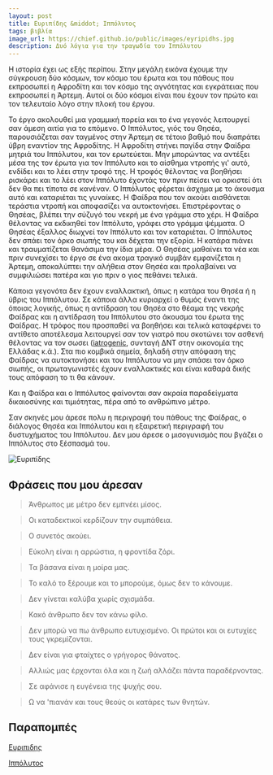 ```yaml
---
layout: post
title: Ευριπίδης &middot; Ιππόλυτος
tags: βιβλία
image_url: https://chief.github.io/public/images/eyripidhs.jpg
description: Δυό λόγια για την τραγωδία του Ιππόλυτου
---
```


Η ιστορία έχει ως εξής περίπου. Στην μεγάλη εικόνα έχουμε την
σύγκρουση δύο κόσμων, τον κόσμο του έρωτα και του πάθους που
εκπροσωπεί η Αφροδίτη και τον κόσμο της αγνότητας και εγκράτειας που
εκπροσωπεί η Άρτεμη. Αυτοί οι δύο κόσμοι είναι που έχουν τον πρώτο και
τον τελευταίο λόγο στην πλοκή του έργου.

<!--more-->

Το έργο ακολουθεί μια γραμμική πορεία και το ένα γεγονός λειτουργεί
σαν άμεση αιτία για το επόμενο.  Ο Ιππόλυτος, γιός του Θησέα,
παρουσιάζεται σαν ταγμένος στην Άρτεμη σε τέτοιο βαθμό που διαπράτει
ύβρη εναντίον της Αφροδίτης. Η Αφροδίτη στήνει παγίδα στην Φαίδρα
μητριά του Ιππόλυτου, και τον ερωτεύεται. Μην μπορώντας να αντέξει
μέσα της τον έρωτα για τον Ιππόλυτο και το αίσθημα ντροπής γι' αυτό,
ενδίδει και το λέει στην τροφό της. Η τροφός
θέλοντας να βοηθήσει ρισκάρει και το λέει στον Ιππόλυτο έχοντάς τον πριν
πείσει να ορκιστεί ότι δεν θα πει τίποτα σε κανέναν. Ο Ιππόλυτος
φέρεται άσχημα με το άκουσμα αυτό και καταριέται τις γυναίκες. Η
Φαίδρα που τον ακούει αισθάνεται τεράστια ντροπή και αποφασίζει να
αυτοκτονήσει. Επιστρέφοντας ο Θησέας, βλέπει την σύζυγό του νεκρή με
ένα γράμμα στο χέρι. Η Φαίδρα θέλοντας να εκδικηθεί τον Ιππόλυτο,
γράφει στο γράμμα ψέμματα. Ο Θησέας έξαλλος διωχνεί τον Ιππόλυτο και
τον καταριέται. Ο Ιππόλυτος δεν σπάει τον όρκο σιωπής του και δέχεται
την εξορία. Η κατάρα πιάνει και τραυματίζεται θανάσιμα την ίδια μέρα. Ο Θησέας
μαθαίνει τα νέα και πριν συνεχίσει το έργο σε ένα ακομα τραγικό συμβάν
εμφανίζεται η Άρτεμη, αποκαλύπτει την αλήθεια στον Θησέα και
προλαβαίνει να συμφιλιώσει πατέρα και γιο πριν ο γιος πεθάνει τελικά.

Κάποια γεγονότα δεν έχουν εναλλακτική, όπως η κατάρα του Θησέα ή η
ύβρις του Ιππόλυτου. Σε κάποια άλλα κυριαρχεί ο θυμός έναντι της
όποιας λογικής, όπως η αντίδραση του Θησέα στο θέαμα της νεκρής
Φαίδρας και η αντίδραση του Ιππόλυτου στο άκουσμα του έρωτα της
Φαίδρας. Η τρόφος που προσπαθεί να βοηθήσει και τελικά καταφέρνει το
αντίθετο αποτέλεσμα λειτουργεί σαν τον γιατρό που σκοτώνει τον ασθενή
θέλοντας να τον σωσει
([iatrogenic](https://www.thefreedictionary.com/iatrogenic), συνταγή
ΔΝΤ στην οικονομία της Ελλάδας κ.ά.). Στα πιο
κομβικά σημεία, δηλαδή στην απόφαση της Φαίδρας να αυτοκτονήσει και
του Ιππόλυτου να μην σπάσει τον όρκο σιωπής, οι πρωταγωνιστές έχουν
εναλλακτικές και είναι καθαρά δικής τους απόφαση το τι θα κάνουν.

Και η Φαίδρα και ο Ιππόλυτος φαίνονται σαν ακραία παραδείγματα
δικαιοσύνης και τιμιότητας, πέρα από το ανθρώπινο μέτρο.

Σαν σκηνές μου άρεσε πολυ η περιγραφή του πάθους της Φαίδρας, ο
διάλογος Θησέα και Ιππόλυτου και η εξαιρετική περιγραφή του
δυστυχήματος του Ιππόλυτου. Δεν μου άρεσε ο μισογυνισμός που βγάζει ο
Ιππόλυτος στο ξέσπασμά του.

![Ευριπίδης](https://chief.github.io/public/images/eyripidhs.jpg)


## Φράσεις που μου άρεσαν

> Άνθρωπος με μέτρο δεν εμπνέει μίσος.

> Οι καταδεκτικοί κερδίζουν την συμπάθεια.

> Ο συνετός ακούει.

> Εύκολη είναι η αρρώστια, η φροντίδα ζόρι.

> Τα βάσανα είναι η μοίρα μας.

> Το καλό το ξέρουμε και το μπορούμε, όμως δεν το κάνουμε.

> Δεν γίνεται καλύβα χωρίς σχισμάδα.

> Κακό άνθρωπο δεν τον κάνω φίλο.

> Δεν μπορώ να πω άνθρωπο ευτυχισμένο. Οι πρώτοι και οι ευτυχίες τους γκρεμίζονται.

> Δεν είναι για φταίχτες ο γρήγορος θάνατος.

> Αλλιώς μας έρχονται όλα και η ζωή αλλάζει πάντα παραδέρνοντας.

> Σε αφάνισε η ευγένεια της ψυχής σου.

> Ω να 'πιανάν και τους θεούς οι κατάρες των θνητών.

## Παραπομπές

[Ευριπιδης](https://el.wikipedia.org/wiki/%CE%95%CF%85%CF%81%CE%B9%CF%80%CE%AF%CE%B4%CE%B7%CF%82)

[Ιππόλυτος](https://www.skroutz.gr/books/222194.%CE%99%CF%80%CF%80%CF%8C%CE%BB%CF%85%CF%84%CE%BF%CF%82.html)

